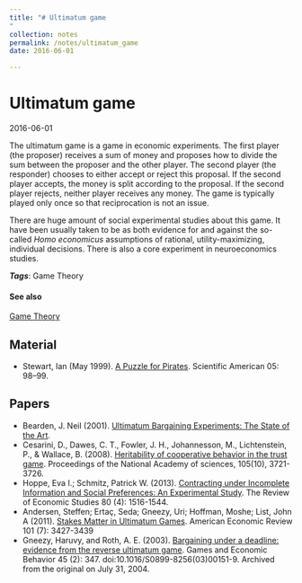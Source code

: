 ```yaml
---
title: "# Ultimatum game
"
collection: notes
permalink: /notes/ultimatum_game
date: 2016-06-01

---
```


# Ultimatum game

2016-06-01

The ultimatum game is a game in economic experiments. The first player (the proposer) receives a sum of money and proposes how to divide the sum between the proposer and the other player. The second player (the responder) chooses to either accept or reject this proposal. If the second player accepts, the money is split according to the proposal. If the second player rejects, neither player receives any money. The game is typically played only once so that reciprocation is not an issue.

There are huge amount of social experimental studies about this game. It have been usually taken to be as both evidence for and against the so-called *Homo economicus* assumptions of rational, utility-maximizing, individual decisions.
There is also a core experiment in neuroeconomics studies.

***Tags***: Game Theory

#### See also
[Game Theory](/notes/game_theory)

## Material
* Stewart, Ian (May 1999). [A Puzzle for Pirates](). Scientific American 05: 98–99.

## Papers
* Bearden, J. Neil (2001). [Ultimatum Bargaining Experiments: The State of the Art](http://papers.ssrn.com/sol3/papers.cfm?abstract_id=626183).
* Cesarini, D., Dawes, C. T., Fowler, J. H., Johannesson, M., Lichtenstein, P., & Wallace, B. (2008). [Heritability of cooperative behavior in the trust game](http://www.pnas.org/content/105/10/3721.full.pdf). Proceedings of the National Academy of sciences, 105(10), 3721-3726.
* Hoppe, Eva I.; Schmitz, Patrick W. (2013). [Contracting under Incomplete Information and Social Preferences: An Experimental Study](http://restud.oxfordjournals.org/content/80/4/1516). The Review of Economic Studies 80 (4): 1516-1544.
* Andersen, Steffen; Ertaç, Seda; Gneezy, Uri; Hoffman, Moshe; List, John A (2011). [Stakes Matter in Ultimatum Games](pubs.aeaweb.org/doi/abs/10.1257/aer.101.7.3427). American Economic Review 101 (7): 3427-3439
* Gneezy, Haruvy, and Roth, A. E. (2003). [Bargaining under a deadline: evidence from the reverse ultimatum game](https://web.archive.org/20040731061444/http://gsbwww.uchicago.edu:80/fac/uri.gneezy/vita/deadline.pdf). Games and Economic Behavior 45 (2): 347. doi:10.1016/S0899-8256(03)00151-9. Archived from the original on July 31, 2004.



